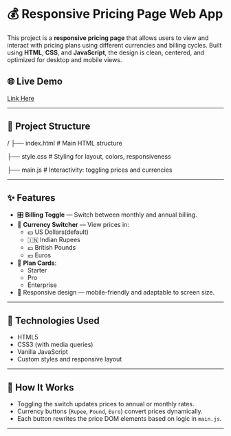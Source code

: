 # 💰 Responsive Pricing Page Web App

This project is a **responsive pricing page** that allows users to view and interact with pricing plans using different currencies and billing cycles. Built using **HTML**, **CSS**, and **JavaScript**, the design is clean, centered, and optimized for desktop and mobile views.

## 🌐 Live Demo

[Link Here](https://chic-panda-4df0fb.netlify.app/)

---

## 📁 Project Structure

/
├── index.html # Main HTML structure

├── style.css # Styling for layout, colors, responsiveness

├── main.js # Interactivity: toggling prices and currencies


---

## ✨ Features

- 🎛️ **Billing Toggle** — Switch between monthly and annual billing.
- 💱 **Currency Switcher** — View prices in:
  - 💵 US Dollars(default)
  - 🇮🇳 Indian Rupees
  - 💷 British Pounds
  - 💶 Euros
- 🧾 **Plan Cards**:
  - Starter
  - Pro
  - Enterprise
- 🧠 Responsive design — mobile-friendly and adaptable to screen size.

---

## 🔧 Technologies Used

- HTML5
- CSS3 (with media queries)
- Vanilla JavaScript
- Custom styles and responsive layout

---

## 🧠 How It Works

- Toggling the switch updates prices to annual or monthly rates.
- Currency buttons (`Rupee`, `Pound`, `Euro`) convert prices dynamically.
- Each button rewrites the price DOM elements based on logic in `main.js`.

---
